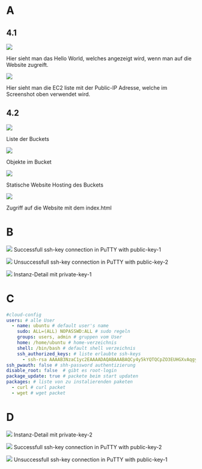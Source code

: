 # A

## 4.1

![](./screenshots/2023-05-16-11-10-09.png)

Hier sieht man das Hello World, welches angezeigt wird, wenn man auf die Website zugreift.

![](./screenshots/2023-05-16-11-10-59.png)

Hier sieht man die EC2 liste mit der Public-IP Adresse, welche im Screenshot oben verwendet wird.

## 4.2

![](./screenshots/2023-05-16-11-36-01.png)

Liste der Buckets

![](./screenshots/2023-05-16-11-36-26.png)

Objekte im Bucket

![](./screenshots/2023-05-16-11-36-35.png)

Statische Website Hosting des Buckets

![](./screenshots/2023-05-16-11-35-17.png)

Zugriff auf die Website mit dem index.html

# B

![](./screenshots/2023-05-23-08-43-32.png)
Successfull ssh-key connection in PuTTY with public-key-1

![](./screenshots/2023-05-23-08-45-00.png)
Unsuccessfull ssh-key connection in PuTTY with public-key-2

![](./screenshots/2023-05-23-08-45-56.png)
Instanz-Detail mit private-key-1

# C

```yaml
#cloud-config
users: # alle User
  - name: ubuntu # default user's name
    sudo: ALL=(ALL) NOPASSWD:ALL # sudo regeln
    groups: users, admin # gruppen vom User
    home: /home/ubuntu # home-verzeichnis
    shell: /bin/bash # default shell verzeichnis
    ssh_authorized_keys: # liste erlaubte ssh-keys
      - ssh-rsa AAAAB3NzaC1yc2EAAAADAQABAAABAQCy4y5kYQTQCpZO3EUHGXvAqgyp3+Pau9s8u088xPUhPLjLccZUW8I52ss2NKaP67GjGoKu+XcYHGDrpKU2C4aBPNgf2+Cz8I8VhfPIcCNZWvUidmq0Z83/hrJT84dnPtQn0ZCpXLea5Qqgko9UdL5iULQ9kPdVBnTuf9BRYXcc2Kgh4CN0G5icQ+UY+AxuRN19rp5ZzwWCjO9JOJ4ReS0/FH0Bbevf5gSWf5WM8Oh0IJPAeLtttB2NlpfXEe6pPH3nh4LxNEamq6CL+sqWHEcMWUgJjmEV+egunxd9MvrYSaHbHr2N8+JS8wkxRe5SyN7weykaIfhpq6Qxjm941TUT aws-key # shh-key
ssh_pwauth: false # shh-password authentizierung
disable_root: false  # gibt es root-login
package_update: true # packete beim start updaten
packages: # liste von zu instalierenden paketen
  - curl # curl packet
  - wget # wget packet
```

# D

![](./screenshots/2023-05-23-09-05-42.png)
Instanz-Detail mit private-key-2

![](./screenshots/2023-05-23-09-03-48.png)
Successfull ssh-key connection in PuTTY with public-key-2

![](./screenshots/2023-05-23-09-05-04.png)
Unsuccessfull ssh-key connection in PuTTY with public-key-1
